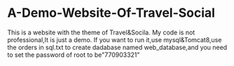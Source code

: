 # A-Demo-Website-Of-Travel-Social
This is a website with the theme of Travel&amp;Socila. My code is not professional,It is just a demo. 
If you want to run it,use mysql&Tomcat8,use the orders in sql.txt to create dadabase named web_database,and you need to set the password of root to be"770903321" 
